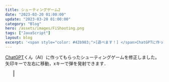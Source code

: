 ```yaml
---
title: シューティングゲーム2
date: "2023-03-20 01:00:00"
update: "2023-03-20 01:00:00"
category: "Blog"
hero: /assets/images/FiShooting.png
tags: ["JavaScript"]
layout: blog
excerpt: '<span style="color: #42b983;">[遊べます！] </span>ChatGPTに作ってもら作ってもらったシューティングゲームを修正しました．'
---
```


<head>
  <meta charset="utf-8">
    <style>
      #canvas {
        width: 640px;
        height: 480px;
        border: 2px solid #999;
        margin-left: 5%;
      }
    </style>
</head>

<a href="https://chat.openai.com/chat" target="_blank">ChatGPT</a>くん（AI）に作ってもらったシューティングゲームを修正しました。  
矢印キーで左右に移動，xキーで弾を発射できます．

<canvas id="canvas"></canvas>
<script src="js/ShootingGame2.js"></script>
